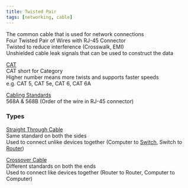 ```yaml
---
title: Twisted Pair
tags: [networking, cable]
---
```


The common cable that is used for network connections  
Four Twisted Pair of Wires with RJ-45 Connector  
Twisted to reduce interference (Crosswalk, EMI)  
Unshielded cable leak signals that can be used to construct the data

<u>CAT</u>  
CAT short for Category  
Higher number means more twists and supports faster speeds  
e.g. CAT 5, CAT 5e, CAT 6, CAT 6A

<u>Cabling Standards</u>  
568A & 568B (Order of the wire in RJ-45 connector)

### Types

<u>Straight Through Cable</u>  
Same standard on both the sides  
Used to connect unlike devices together (Computer to [Switch](../Networking%20Devices/Switch.md), Switch to [Router](../Networking%20Devices/Router.md))

<u>Crossover Cable</u>  
Different standards on both the ends  
Used to connect like devices together (Router to Router, Computer to Computer)